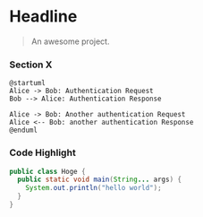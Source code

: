 # Headline

> An awesome project.

### Section X
```plantuml
@startuml
Alice -> Bob: Authentication Request
Bob --> Alice: Authentication Response

Alice -> Bob: Another authentication Request
Alice <-- Bob: another authentication Response
@enduml
```

### Code Highlight
```java
public class Hoge {
  public static void main(String... args) {
    System.out.println("hello world");
  }
}
```
